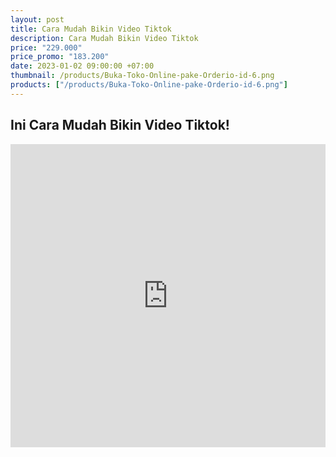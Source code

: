 ```yaml
---
layout: post
title: Cara Mudah Bikin Video Tiktok
description: Cara Mudah Bikin Video Tiktok
price: "229.000"
price_promo: "183.200"
date: 2023-01-02 09:00:00 +07:00
thumbnail: /products/Buka-Toko-Online-pake-Orderio-id-6.png
products: ["/products/Buka-Toko-Online-pake-Orderio-id-6.png"]
---
```


## Ini Cara Mudah Bikin Video Tiktok! ##

<center><iframe width="100%" height="485" src="https://www.youtube.com/embed/vYIQL-FIu_k?rel=0" title="YouTube video player" frameborder="0" allow="accelerometer; autoplay; clipboard-write; encrypted-media; gyroscope; picture-in-picture; web-share" allowfullscreen></iframe></center>
